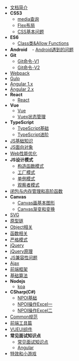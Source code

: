 - [文档简介]()
- **CSS3**
    - [media查询](document/css3/media)
    - [Flex布局](document/css3/flex)
    - [CSS基本问题](document/css3/base)
- **ES6**
    - [Class类&Allow Functions](document/es6/class)
- **Android**
    - [Android遇到的问题](document/android/problem)
- **Git**
    - [Git命令-V1](document/git/git01)
    - [Git命令-V2](document/git/git02)
- [Webpack](document/webpack/webpack)
- [Gulp](document/gulp/gulp)
- [Angular 1.x](document/angular/angular1)
- [Angular 2.x](document/angular/angular2)
- **React**
    - [React](document/react/problem) 
- **Vue**
    - [Vue](document/vue/vue)
    - [Vuex状态管理](document/vue/vuex)
- **TypeScript**
    - [TypeScript基础](document/typescript/base-typescript)
    - [TypeScript进阶](document/typescript/advance-typescript)
- [JS基础知识](document/js-base)
- [JS面向对象](document/object-oriented)
- [Web性能优化](document/web-performance)
- **JS设计模式**
    - [构造函数模式](document/jsdesignpatterns/01constructor-model)
    - [工厂模式](document/jsdesignpatterns/02factory-model)
    - [单例模式](document/jsdesignpatterns/03singleton-model)
    - [观察者模式](document/jsdesignpatterns/04observer-model)
- [闭包与内存管理和高阶函数](document/closure-memory-function)
- **Canvas**
    - [Canvas画基本图形](document/canvas/canvas001)
    - [Canvas渐变和变换](document/canvas/canvas002)
- [SVG](document/svg)
- [原型链](document/prototype)
- [Object相关](document/object)
- [函数相关](document/function)
- [严格模式](document/strict)
- [jQuery](document/jquery)
- [jQuery原理](document/jquery-theory)
- [JS兼容性问题](document/compatibility)
- [Ajax](document/ajax.md)
- [前端框架](document/web-framework.md)
- [基础算法](document/basic-algorithm)
- **Nodejs**
    - [koa](document/nodejs/koa)
- **CSharp(C#)**
    - [NPOI基础](document/csharp/npoi.md)
    - [NPOI操作Excel一](document/csharp/npoi-excel1.md)
    - [NPOI操作Excel二](document/csharp/npoi-excel2.md)
- [Common规范](document/commonjs.md)
- [前端工具篇](document/tool.md)
- [VUEUI组件](document/vueui.md)
- **常见面试知识点**
    - [常见面试知识点](document/interview/interview)
    - [Angular](document/interview/angular)
- [特效和小游戏](document/beautiful)
